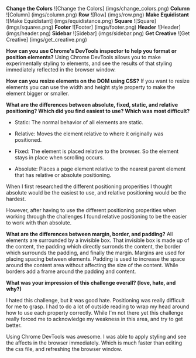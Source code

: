 **Change the Colors**
![Change the Colors] (imgs/change_colors.png)
**Column**
![Column] (imgs/column.png)
**Row**
![Row] (imgs/row.png)
**Make Equidistant**
![Make Equidistant] (imgs/equidistance.png)
**Square**
![Square] (imgs/squares.png)
**Footer**
![Footer] (imgs/footer.png)
**Header**
![Header] (imgs/header.png)
**Sidebar**
![Sidebar] (imgs/sidebar.png)
**Get Creative**
![Get Creative] (imgs/get_creative.png)

**How can you use Chrome's DevTools inspector to help you format or position elements?**
Using Chrome DevTools allows you to make experimentally styling to elements, and see the results of that styling immediately reflected in the browser window.

**How can you resize elements on the DOM using CSS?**
If you want to resize elements you can use the width and height style property to make the element bigger or smaller.

**What are the differences between absolute, fixed, static, and relative positioning? Which did you find easiest to use? Which was most difficult?**

* Static: The normal behavior of all elements are static.

* Relative: Moves the element relative to where it originally was positioned.

* Fixed: The element is placed relative to the browser. So the element stays in place when scrolling occurs.

* Absolute:  Places a page element relative to the nearest parent element that has relative or absolute positioning.

When I first researched the different positioning properities I thought absolute would be the easiest to use, and relative positioning would be the hardest.

However, after having to use the different positioning properities when working through the challenges I found relative positioning to be the easier to work with than absolute.

**What are the differences between margin, border, and padding?**
All elements are surrounded by a invisible box. That invisible box is made up of the content, the padding which directly surronds the content, the border which surrounds the padding, and finally the margin. Margins are used for placing spacing between elements. Padding is used to increase the space around the content area without affecting the size of the content. While borders add a frame around the padding and content.

**What was your impression of this challenge overall? (love, hate, and why?)**

I hated this challenge, but it was good hate. Positioning was really difficult for me to grasp. I had to do a lot of outside reading to wrap my head around how to use each property correctly. While I'm not there yet this challenge really forced me to acknowledge my weakness in this area, and try to get better.

Using Chrome DevTools was awesome. I was able to apply styling and see the affects in the browser immediately. Which is much faster than editing the css file, and refreshing the browser window.
